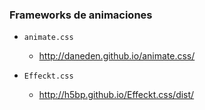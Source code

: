### Frameworks de animaciones

- ```animate.css```

    - http://daneden.github.io/animate.css/

- ```Effeckt.css```

    - http://h5bp.github.io/Effeckt.css/dist/